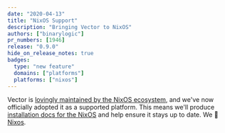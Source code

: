```yaml
---
date: "2020-04-13"
title: "NixOS Support"
description: "Bringing Vector to NixOS"
authors: ["binarylogic"]
pr_numbers: [1946]
release: "0.9.0"
hide_on_release_notes: true
badges:
  type: "new feature"
  domains: ["platforms"]
  platforms: ["nixos"]
---
```


Vector is [lovingly maintained by the NixOS ecosystem][urls.vector_nix_package],
and we've now officially adopted it as a supported platform. This means we'll
produce [installation docs for the NixOS][docs.operating-systems.nixos] and
help ensure it stays up to date. We 💖 [Nixos][urls.nixos].

[docs.operating-systems.nixos]: /docs/setup/installation/operating-systems/nixos/
[urls.nixos]: https://nixos.org/
[urls.vector_nix_package]: https://github.com/NixOS/nixpkgs/blob/master/pkgs/tools/misc/vector/default.nix
